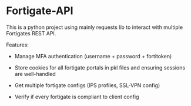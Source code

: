 # Fortigate-API

This is a python project using mainly requests lib to interact with multiple Fortigates REST API.

Features:
- Manage MFA authentication (username + password + fortitoken)

- Store cookies for all fortigate portals in pkl files and ensuring sessions are well-handled
  
- Get multiple fortigate configs (IPS profiles, SSL-VPN config)
  
- Verify if every fortigate is compliant to client config

